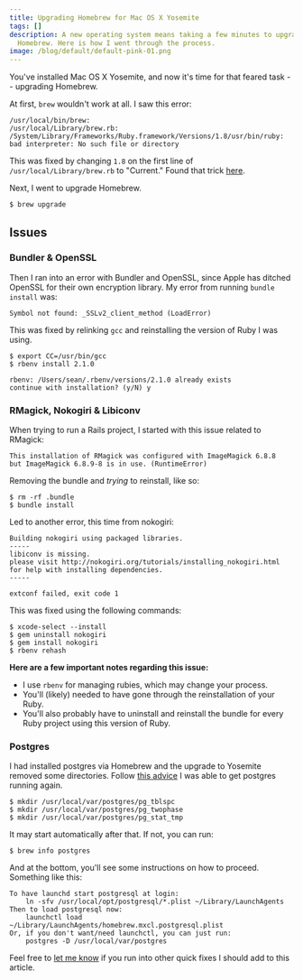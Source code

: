 ```yaml
---
title: Upgrading Homebrew for Mac OS X Yosemite
tags: []
description: A new operating system means taking a few minutes to upgrade
  Homebrew. Here is how I went through the process.
image: /blog/default/default-pink-01.png
---
```


You've installed Mac OS X Yosemite, and now it's time for that feared task -- upgrading Homebrew.

At first, `brew` wouldn't work at all. I saw this error:

    /usr/local/bin/brew:
    /usr/local/Library/brew.rb:
    /System/Library/Frameworks/Ruby.framework/Versions/1.8/usr/bin/ruby:
    bad interpreter: No such file or directory

This was fixed by changing `1.8` on the first line of `/usr/local/Library/brew.rb` to "Current." Found that trick [here](http://blog.ic3man.gr/2014/06/homebrew-ruby-bad-interpreter-no-such-file-or-directory/).

Next, I went to upgrade Homebrew.

    $ brew upgrade

## Issues

### Bundler & OpenSSL

Then I ran into an error with Bundler and OpenSSL, since Apple has ditched OpenSSL for their own encryption library. My error from running `bundle install` was:

    Symbol not found: _SSLv2_client_method (LoadError)

This was fixed by relinking `gcc` and reinstalling the version of Ruby I was using.

    $ export CC=/usr/bin/gcc
    $ rbenv install 2.1.0

    rbenv: /Users/sean/.rbenv/versions/2.1.0 already exists
    continue with installation? (y/N) y

### RMagick, Nokogiri & Libiconv

When trying to run a Rails project, I started with this issue related to RMagick:

    This installation of RMagick was configured with ImageMagick 6.8.8
    but ImageMagick 6.8.9-8 is in use. (RuntimeError)

Removing the bundle and _trying_ to reinstall, like so:

    $ rm -rf .bundle
    $ bundle install

Led to another error, this time from nokogiri:

    Building nokogiri using packaged libraries.
    -----
    libiconv is missing.
    please visit http://nokogiri.org/tutorials/installing_nokogiri.html
    for help with installing dependencies.
    -----

    extconf failed, exit code 1

This was fixed using the following commands:

    $ xcode-select --install
    $ gem uninstall nokogiri
    $ gem install nokogiri
    $ rbenv rehash

**Here are a few important notes regarding this issue:**

- I use `rbenv` for managing rubies, which may change your process.
- You'll (likely) needed to have gone through the reinstallation of your Ruby.
- You'll also probably have to uninstall and reinstall the bundle for every Ruby project using this version of Ruby.

### Postgres

I had installed postgres via Homebrew and the upgrade to Yosemite removed some directories. Follow [this advice](http://stackoverflow.com/a/26001639/2241124) I was able to get postgres running again.

    $ mkdir /usr/local/var/postgres/pg_tblspc
    $ mkdir /usr/local/var/postgres/pg_twophase
    $ mkdir /usr/local/var/postgres/pg_stat_tmp

It may start automatically after that. If not, you can run:

    $ brew info postgres

And at the bottom, you'll see some instructions on how to proceed. Something like this:

    To have launchd start postgresql at login:
        ln -sfv /usr/local/opt/postgresql/*.plist ~/Library/LaunchAgents
    Then to load postgresql now:
        launchctl load ~/Library/LaunchAgents/homebrew.mxcl.postgresql.plist
    Or, if you don't want/need launchctl, you can just run:
        postgres -D /usr/local/var/postgres

Feel free to [let me know](http://twitter.com/seancdavis29) if you run into other quick fixes I should add to this article.
